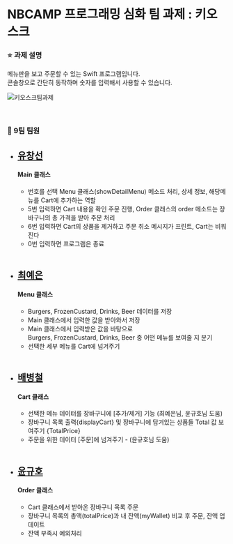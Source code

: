 # NBCAMP 프로그래밍 심화 팀 과제 : 키오스크 

### ⭐ 과제 설명
메뉴판을 보고 주문할 수 있는 Swift 프로그램입니다. 
<br/>콘솔창으로 간단히 동작하며 숫자를 입력해서 사용할 수 있습니다. 

![키오스크팀과제](https://github.com/yenny42/nbc_Team9_Kiosk/assets/107637741/df67b1f8-fede-4dd8-a518-e185e4f093b2)


<br />

### 🌱 9팀 팀원


- [유창선](https://github.com/ycs9608)   
  ----
  #### Main 클래스
  - 번호를 선택 Menu 클래스(showDetailMenu) 메소드 처리, 상세 정보, 해당메뉴를 Cart에 추가하는 역할
  - 5번 입력하면 Cart 내용을 확인 주문 진행, Order 클래스의 order 메소드는 장바구니의 총 가격을 받아 주문 처리
  - 6번 입력하면 Cart의 상품을 제거하고 주문 취소 메시지가 프린트, Cart는 비워진다
  - 0번 입력하면 프로그램은 종료
<br/><br/>

- [최예은](https://github.com/yenny42)    
  ----
  #### Menu 클래스
  - Burgers, FrozenCustard, Drinks, Beer 데이터를 저장
  - Main 클래스에서 입력한 값을 받아와서 저장
   - Main 클래스에서 입력받은 값을 바탕으로 <br/>Burgers, FrozenCustard, Drinks, Beer 중 어떤 메뉴를 보여줄 지 분기
  - 선택한 세부 메뉴를 Cart에 넘겨주기
<br/><br/>

- [배병철](https://github.com/baerongmerong)  
  ----
  #### Cart 클래스
  - 선택한 메뉴 데이터를 장바구니에 [추가/제거] 기능 (최예은님, 윤규호님 도움)
  - 장바구니 목록 출력{displayCart} 및 장바구니에 담겨있는 상품들 Total 값 보여주기 {TotalPrice}
  - 주문을 위한 데이터 [주문]에 넘겨주기 - (윤규호님 도움)
<br/><br/>

- [윤규호](https://github.com/ykyohub)   
  ----
  #### Order 클래스
  - Cart 클래스에서 받아온 장바구니 목록 주문
  - 장바구니 목록의 총액(totalPrice)과 내 잔액(myWallet) 비교 후 주문, 잔액 업데이트
  - 잔액 부족시 예외처리
<br/><br/>


